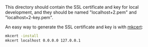 This directory should contain the SSL certificate and key for local development, and they should be named "localhost+2.pem" and "localhost+2-key.pem".

An easy way to generate the SSL certificate and key is with [mkcert](https://github.com/FiloSottile/mkcert):

```bash
mkcert -install
mkcert localhost 0.0.0.0 127.0.0.1
```
